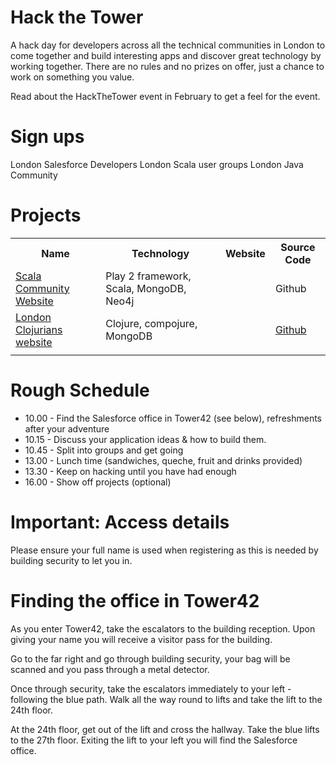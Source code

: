 <link href="index.css" rel="stylesheet" type="text/css">

# Hack the Tower

A hack day for developers across all the technical communities in London to come together and build interesting apps and discover great technology by working together.  There are no rules and no prizes on offer, just a chance to work on something you value.

Read about the HackTheTower event in February to get a feel for the event.

# Sign ups
London Salesforce Developers
London Scala user groups
London Java Community


# Projects

<table>
<tr>
<th>Name</td>
<th>Technology</td>
<th>Website</td>
<th>Source Code</td>
</tr>
<tr>
<td><a href="projects/scala-community.website.html">Scala Community Website</a></td>
<td>Play 2 framework, Scala, MongoDB, Neo4j</td>
<td><http://lsug.org/></td>
<td><a href="https://github.com/lsug-dojo/lsug-website"></a>Github</td>
</tr>
<tr>
<td><a href="london-clojurians-website.html">London Clojurians website</a></td>
<td>Clojure, compojure, MongoDB</td>
<td><http://londonclojurians.org/></td>
<td><a href="https://github.com/dalethatcher/ldncljweb">Github</a></td>
</tr>
<tr>
<td></td>
<td></td>
<td></td>
<td></td>
</tr>
</table>



# Rough Schedule
* 10.00 - Find the Salesforce office in Tower42 (see below), refreshments after your adventure
* 10.15 - Discuss your application ideas & how to build them.
* 10.45 - Split into groups and get going
* 13.00 - Lunch time (sandwiches, queche, fruit and drinks provided)
* 13.30 - Keep on hacking until you have had enough
* 16.00 - Show off projects (optional)


# Important: Access details

Please ensure your full name is used when registering as this is needed by building security to let you in.

# Finding the office in Tower42

As you enter Tower42, take the escalators to the building reception.  Upon giving your name you will receive a visitor pass for the building.

Go to the far right and go through building security, your bag will be scanned and you pass through a metal detector.

Once through security, take the escalators immediately to your left - following the blue path.  Walk all the way round to lifts and take the lift to the 24th floor.

At the 24th floor, get out of the lift and cross the hallway.  Take the blue lifts to the 27th floor.  Exiting the lift to your left you will find the Salesforce office.

